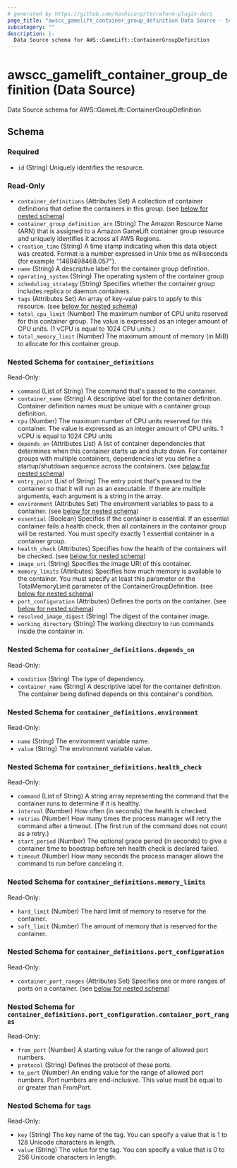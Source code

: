 ```yaml
---
# generated by https://github.com/hashicorp/terraform-plugin-docs
page_title: "awscc_gamelift_container_group_definition Data Source - terraform-provider-awscc"
subcategory: ""
description: |-
  Data Source schema for AWS::GameLift::ContainerGroupDefinition
---
```


# awscc_gamelift_container_group_definition (Data Source)

Data Source schema for AWS::GameLift::ContainerGroupDefinition



<!-- schema generated by tfplugindocs -->
## Schema

### Required

- `id` (String) Uniquely identifies the resource.

### Read-Only

- `container_definitions` (Attributes Set) A collection of container definitions that define the containers in this group. (see [below for nested schema](#nestedatt--container_definitions))
- `container_group_definition_arn` (String) The Amazon Resource Name (ARN) that is assigned to a Amazon GameLift container group resource and uniquely identifies it across all AWS Regions.
- `creation_time` (String) A time stamp indicating when this data object was created. Format is a number expressed in Unix time as milliseconds (for example "1469498468.057").
- `name` (String) A descriptive label for the container group definition.
- `operating_system` (String) The operating system of the container group
- `scheduling_strategy` (String) Specifies whether the container group includes replica or daemon containers.
- `tags` (Attributes Set) An array of key-value pairs to apply to this resource. (see [below for nested schema](#nestedatt--tags))
- `total_cpu_limit` (Number) The maximum number of CPU units reserved for this container group. The value is expressed as an integer amount of CPU units. (1 vCPU is equal to 1024 CPU units.)
- `total_memory_limit` (Number) The maximum amount of memory (in MiB) to allocate for this container group.

<a id="nestedatt--container_definitions"></a>
### Nested Schema for `container_definitions`

Read-Only:

- `command` (List of String) The command that's passed to the container.
- `container_name` (String) A descriptive label for the container definition. Container definition names must be unique with a container group definition.
- `cpu` (Number) The maximum number of CPU units reserved for this container. The value is expressed as an integer amount of CPU units. 1 vCPU is equal to 1024 CPU units
- `depends_on` (Attributes List) A list of container dependencies that determines when this container starts up and shuts down. For container groups with multiple containers, dependencies let you define a startup/shutdown sequence across the containers. (see [below for nested schema](#nestedatt--container_definitions--depends_on))
- `entry_point` (List of String) The entry point that's passed to the container so that it will run as an executable. If there are multiple arguments, each argument is a string in the array.
- `environment` (Attributes Set) The environment variables to pass to a container. (see [below for nested schema](#nestedatt--container_definitions--environment))
- `essential` (Boolean) Specifies if the container is essential. If an essential container fails a health check, then all containers in the container group will be restarted. You must specify exactly 1 essential container in a container group.
- `health_check` (Attributes) Specifies how the health of the containers will be checked. (see [below for nested schema](#nestedatt--container_definitions--health_check))
- `image_uri` (String) Specifies the image URI of this container.
- `memory_limits` (Attributes) Specifies how much memory is available to the container. You must specify at least this parameter or the TotalMemoryLimit parameter of the ContainerGroupDefinition. (see [below for nested schema](#nestedatt--container_definitions--memory_limits))
- `port_configuration` (Attributes) Defines the ports on the container. (see [below for nested schema](#nestedatt--container_definitions--port_configuration))
- `resolved_image_digest` (String) The digest of the container image.
- `working_directory` (String) The working directory to run commands inside the container in.

<a id="nestedatt--container_definitions--depends_on"></a>
### Nested Schema for `container_definitions.depends_on`

Read-Only:

- `condition` (String) The type of dependency.
- `container_name` (String) A descriptive label for the container definition. The container being defined depends on this container's condition.


<a id="nestedatt--container_definitions--environment"></a>
### Nested Schema for `container_definitions.environment`

Read-Only:

- `name` (String) The environment variable name.
- `value` (String) The environment variable value.


<a id="nestedatt--container_definitions--health_check"></a>
### Nested Schema for `container_definitions.health_check`

Read-Only:

- `command` (List of String) A string array representing the command that the container runs to determine if it is healthy.
- `interval` (Number) How often (in seconds) the health is checked.
- `retries` (Number) How many times the process manager will retry the command after a timeout. (The first run of the command does not count as a retry.)
- `start_period` (Number) The optional grace period (in seconds) to give a container time to boostrap before teh health check is declared failed.
- `timeout` (Number) How many seconds the process manager allows the command to run before canceling it.


<a id="nestedatt--container_definitions--memory_limits"></a>
### Nested Schema for `container_definitions.memory_limits`

Read-Only:

- `hard_limit` (Number) The hard limit of memory to reserve for the container.
- `soft_limit` (Number) The amount of memory that is reserved for the container.


<a id="nestedatt--container_definitions--port_configuration"></a>
### Nested Schema for `container_definitions.port_configuration`

Read-Only:

- `container_port_ranges` (Attributes Set) Specifies one or more ranges of ports on a container. (see [below for nested schema](#nestedatt--container_definitions--port_configuration--container_port_ranges))

<a id="nestedatt--container_definitions--port_configuration--container_port_ranges"></a>
### Nested Schema for `container_definitions.port_configuration.container_port_ranges`

Read-Only:

- `from_port` (Number) A starting value for the range of allowed port numbers.
- `protocol` (String) Defines the protocol of these ports.
- `to_port` (Number) An ending value for the range of allowed port numbers. Port numbers are end-inclusive. This value must be equal to or greater than FromPort.




<a id="nestedatt--tags"></a>
### Nested Schema for `tags`

Read-Only:

- `key` (String) The key name of the tag. You can specify a value that is 1 to 128 Unicode characters in length.
- `value` (String) The value for the tag. You can specify a value that is 0 to 256 Unicode characters in length.
